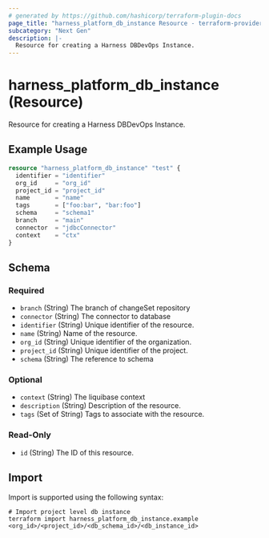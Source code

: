 ```yaml
---
# generated by https://github.com/hashicorp/terraform-plugin-docs
page_title: "harness_platform_db_instance Resource - terraform-provider-harness"
subcategory: "Next Gen"
description: |-
  Resource for creating a Harness DBDevOps Instance.
---
```


# harness_platform_db_instance (Resource)

Resource for creating a Harness DBDevOps Instance.

## Example Usage

```terraform
resource "harness_platform_db_instance" "test" {
  identifier = "identifier"
  org_id     = "org_id"
  project_id = "project_id"
  name       = "name"
  tags       = ["foo:bar", "bar:foo"]
  schema     = "schema1"
  branch     = "main"
  connector  = "jdbcConnector"
  context    = "ctx"
}
```

<!-- schema generated by tfplugindocs -->
## Schema

### Required

- `branch` (String) The branch of changeSet repository
- `connector` (String) The connector to database
- `identifier` (String) Unique identifier of the resource.
- `name` (String) Name of the resource.
- `org_id` (String) Unique identifier of the organization.
- `project_id` (String) Unique identifier of the project.
- `schema` (String) The reference to schema

### Optional

- `context` (String) The liquibase context
- `description` (String) Description of the resource.
- `tags` (Set of String) Tags to associate with the resource.

### Read-Only

- `id` (String) The ID of this resource.

## Import

Import is supported using the following syntax:

```shell
# Import project level db instance
terraform import harness_platform_db_instance.example <org_id>/<project_id>/<db_schema_id>/<db_instance_id>
```
